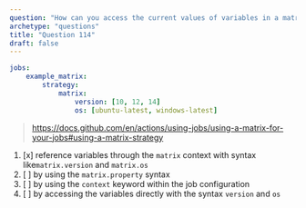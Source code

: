 ```yaml
---
question: "How can you access the current values of variables in a matrix within a job in the example below:"
archetype: "questions"
title: "Question 114"
draft: false
---
```


```yaml
jobs:
    example_matrix:
        strategy:
            matrix:
                version: [10, 12, 14]
                os: [ubuntu-latest, windows-latest]
```
> https://docs.github.com/en/actions/using-jobs/using-a-matrix-for-your-jobs#using-a-matrix-strategy
1. [x] reference variables through the `matrix` context with syntax like`matrix.version` and `matrix.os`
1. [ ] by using the `matrix.property` syntax
1. [ ] by using the `context` keyword within the job configuration
1. [ ] by accessing the variables directly with the syntax `version` and `os`
